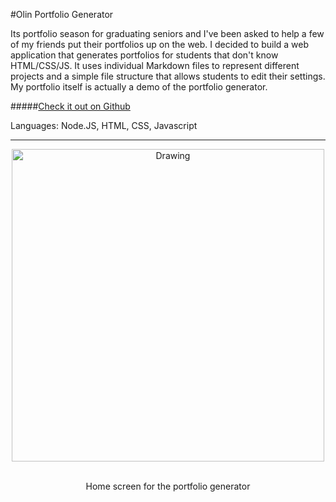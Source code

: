 #Olin Portfolio Generator

Its portfolio season for graduating seniors and I've been asked to help a few of my friends put their portfolios up on the web. I decided to build a web application that generates portfolios for students that don't know HTML/CSS/JS. It uses individual Markdown files to represent different projects and a simple file structure that allows students to edit their settings. My portfolio itself is actually a demo of the portfolio generator.

#####[Check it out on Github](http://github.com/jnazare/portfolio)

Languages: Node.JS, HTML, CSS, Javascript

---

<center>
<img src="/images/portfolio-generator.png" alt="Drawing" style="width: 500px;"/>
<br><br>
<p> Home screen for the portfolio generator </p>
</center>
